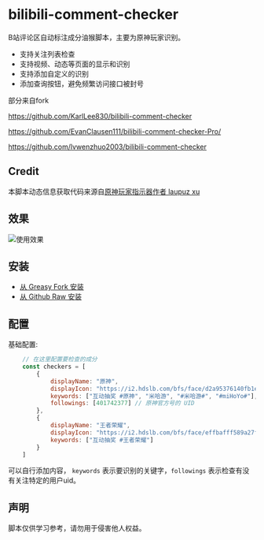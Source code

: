 # bilibili-comment-checker
B站评论区自动标注成分油猴脚本，主要为原神玩家识别。

* 支持关注列表检查
* 支持视频、动态等页面的显示和识别
* 支持添加自定义的识别
* 添加查询按钮，避免频繁访问接口被封号

部分来自fork
  
https://github.com/KarlLee830/bilibili-comment-checker

https://github.com/EvanClausen111/bilibili-comment-checker-Pro/

https://github.com/lvwenzhuo2003/bilibili-comment-checker

## Credit
本脚本动态信息获取代码来源自[原神玩家指示器作者 laupuz xu](https://greasyfork.org/zh-CN/scripts/450720-原神玩家指示器)

## 效果
![使用效果](https://files.catbox.moe/91mv7d.png)

## 安装
* [从 Greasy Fork 安装](https://greasyfork.org/zh-CN/scripts/451164-b站成分检测器)
* [从 Github Raw 安装](https://raw.githubusercontent.com/trychen/bilibili-comment-checker/main/bilibili-comment-checker.user.js)

## 配置
基础配置:
```javascript
    // 在这里配置要检查的成分
    const checkers = [
        {
            displayName: "原神",
            displayIcon: "https://i2.hdslb.com/bfs/face/d2a95376140fb1e5efbcbed70ef62891a3e5284f.jpg@240w_240h_1c_1s.jpg",
            keywords: ["互动抽奖 #原神", "米哈游", "#米哈游#", "#miHoYo#"],
            followings: [401742377] // 原神官方号的 UID
        },
        {
            displayName: "王者荣耀",
            displayIcon: "https://i2.hdslb.com/bfs/face/effbafff589a27f02148d15bca7e97031a31d772.jpg@240w_240h_1c_1s.jpg",
            keywords: ["互动抽奖 #王者荣耀"]
        }
    ]
```

可以自行添加内容， `keywords` 表示要识别的关键字，`followings` 表示检查有没有关注特定的用户uid。

## 声明
脚本仅供学习参考，请勿用于侵害他人权益。



